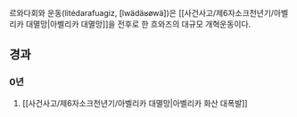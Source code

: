 르와다회와 운동(litédarafuagiz, [lwädäʁøwä])은 [[사건사고/제6자소크천년기/아벨리카 대멸망|아벨리카 대멸망]]을 전후로 한 흐와즈의 대규모 개혁운동이다.
## 경과

### 0년
1. [[사건사고/제6자소크천년기/아벨리카 대멸망|아벨리카 화산 대폭발]]
